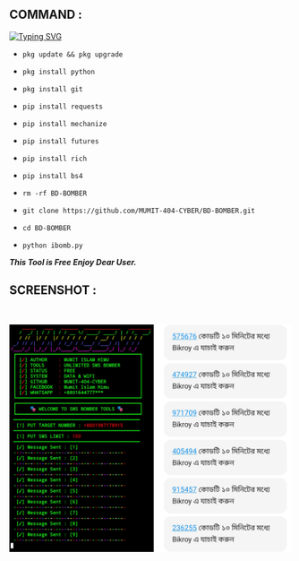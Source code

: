 ## COMMAND :

[![Typing SVG](https://readme-typing-svg.demolab.com?font=Fira+Code&pause=1000&color=FF2C10&background=31FF9400&width=435&lines=BD+Number+SMS+Bombing+Tool+Enjoy%F0%9F%A4%9F)](https://git.io/typing-svg)

* `pkg update && pkg upgrade`

* `pkg install python`

* `pkg install git`

* `pip install requests`

* `pip install mechanize`

* `pip install futures`

* `pip install rich`

* `pip install bs4`

* `rm -rf BD-BOMBER`

* `git clone https://github.com/MUMIT-404-CYBER/BD-BOMBER.git`

* `cd BD-BOMBER`

* `python ibomb.py`


___This Tool is Free Enjoy Dear User.___</br>

## SCREENSHOT :
<br>
<p align="center">
<img src="__scr__/bd-bomber.png"/>
</p>
